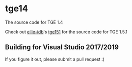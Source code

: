 # tge14

The source code for TGE 1.4

Check out [ellie-idb](https://github.com/ellie-idb)'s [tge151](https://github.com/ellie-idb/tge151) for the source code for TGE 1.5.1


## Building for Visual Studio 2017/2019

If you figure it out, please submit a pull request :)
